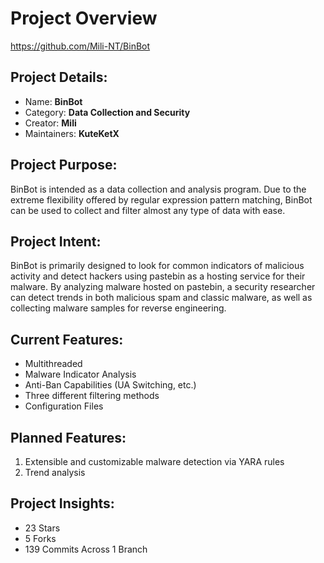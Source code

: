 # Project Overview
https://github.com/Mili-NT/BinBot

## Project Details:
- Name: **BinBot**
- Category: **Data Collection and Security**
- Creator: **Mili**
- Maintainers: **KuteKetX**

## Project Purpose:
BinBot is intended as a data collection and analysis program. Due to the extreme flexibility offered by regular expression pattern matching, BinBot can be used to collect and filter almost any type of data with ease.

## Project Intent:
BinBot is primarily designed to look for common indicators of malicious activity and detect hackers using pastebin as a hosting service for their malware. By analyzing malware hosted on pastebin, a security researcher can detect trends in both malicious spam and classic malware, as well as collecting malware samples for reverse engineering. 

## Current Features:
- Multithreaded
- Malware Indicator Analysis
- Anti-Ban Capabilities (UA Switching, etc.)
- Three different filtering methods
- Configuration Files

## Planned Features:
1. Extensible and customizable malware detection via YARA rules
2. Trend analysis 

## Project Insights:
- 23 Stars
- 5 Forks
- 139 Commits Across 1 Branch
